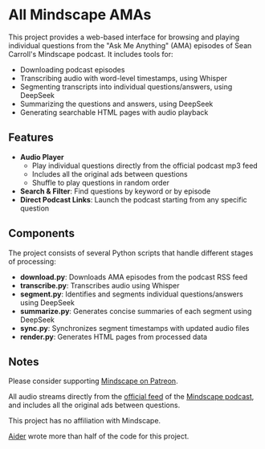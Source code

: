 
# All Mindscape AMAs

This project provides a web-based interface for browsing and playing 
individual questions from the
"Ask Me Anything" (AMA) episodes of Sean Carroll's Mindscape podcast. 
It includes tools for:

- Downloading podcast episodes
- Transcribing audio with word-level timestamps, using Whisper
- Segmenting transcripts into individual questions/answers, using DeepSeek
- Summarizing the questions and answers, using DeepSeek
- Generating searchable HTML pages with audio playback

## Features

- **Audio Player**
  - Play individual questions directly from the official podcast mp3 feed
  - Includes all the original ads between questions
  - Shuffle to play questions in random order
- **Search & Filter**: Find questions by keyword or by episode
- **Direct Podcast Links**: Launch the podcast starting from any specific question

## Components

The project consists of several Python scripts that handle different stages of processing:

- **download.py**: Downloads AMA episodes from the podcast RSS feed
- **transcribe.py**: Transcribes audio using Whisper
- **segment.py**: Identifies and segments individual questions/answers using DeepSeek
- **summarize.py**: Generates concise summaries of each segment using DeepSeek
- **sync.py**: Synchronizes segment timestamps with updated audio files
- **render.py**: Generates HTML pages from processed data

## Notes

Please consider supporting
<a href="https://www.patreon.com/seanmcarroll" target="_blank" rel="noopener noreferrer">
    Mindscape on Patreon</a>.

All audio streams directly from the
<a href="https://art19.com/shows/sean-carrolls-mindscape" target="_blank" rel="noopener noreferrer">
    official feed</a> of the
<a href="https://www.preposterousuniverse.com/podcast/" target="_blank" rel="noopener noreferrer">
    Mindscape podcast</a>,
and includes all the original ads between questions.

This project has no affiliation with Mindscape.

[Aider](https://aider.chat/) wrote more than half of the code for this project.
